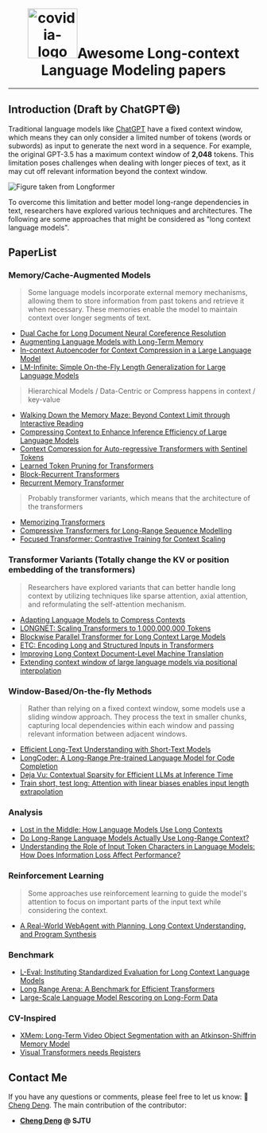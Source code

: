 <p align=center>
<h1 align=center><img src="https://big-cheng.com/img/lclm.png" alt="covidia-logo" width="100"/>Awesome Long-context Language Modeling papers</h1>
</p>

---
## Introduction (Draft by ChatGPT😄)

Traditional language models like [ChatGPT](https://chat.openai.com/) have a fixed context window, which means they can only consider a limited number of tokens (words or subwords) as input to generate the next word in a sequence. For example, the original GPT-3.5 has a maximum context window of **2,048** tokens. This limitation poses challenges when dealing with longer pieces of text, as it may cut off relevant information beyond the context window.

![Figure taken from Longformer](https://huggingface.co/blog/assets/14_long_range_transformers/Longformer.png)

To overcome this limitation and better model long-range dependencies in text, researchers have explored various techniques and architectures. The following are some approaches that might be considered as "long context language models".

## PaperList

### Memory/Cache-Augmented Models

>Some language models incorporate external memory mechanisms, allowing them to store information from past tokens and retrieve it when necessary. These memories enable the model to maintain context over longer segments of text.

- [Dual Cache for Long Document Neural Coreference Resolution](https://aclanthology.org/2023.acl-long.851.pdf)
- [Augmenting Language Models with Long-Term Memory](https://arxiv.org/pdf/2306.07174.pdf)
- [In-context Autoencoder for Context Compression in a Large Language Model](https://arxiv.org/abs/2307.06945)
- [LM-Infinite: Simple On-the-Fly Length Generalization for Large Language Models](https://arxiv.org/pdf/2308.16137.pdf)

>Hierarchical Models / Data-Centric or Compress happens in context / key-value

- [Walking Down the Memory Maze: Beyond Context Limit through Interactive Reading](https://arxiv.org/pdf/2310.05029.pdf)
- [Compressing Context to Enhance Inference Efficiency of Large Language Models](https://arxiv.org/pdf/2310.06201.pdf)
- [Context Compression for Auto-regressive Transformers with Sentinel Tokens](https://arxiv.org/pdf/2310.08152.pdf)
- [Learned Token Pruning for Transformers](https://arxiv.org/pdf/2107.00910.pdf)
- [Block-Recurrent Transformers](https://arxiv.org/pdf/2203.07852.pdf)
- [Recurrent Memory Transformer](https://arxiv.org/pdf/2207.06881.pdf)

>Probably transformer variants, which means that the architecture of the transformers

- [Memorizing Transformers](https://arxiv.org/pdf/2203.08913.pdf)
- [Compressive Transformers for Long-Range Sequence Modelling](https://arxiv.org/pdf/1911.05507.pdf)
- [Focused Transformer: Contrastive Training for Context Scaling](https://arxiv.org/pdf/2307.03170.pdf)

### Transformer Variants (Totally change the KV or position embedding of the transformers)

>Researchers have explored variants that can better handle long context by utilizing techniques like sparse attention, axial attention, and reformulating the self-attention mechanism.

- [Adapting Language Models to Compress Contexts](https://arxiv.org/pdf/2305.14788.pdf)
- [LONGNET: Scaling Transformers to 1,000,000,000 Tokens](https://arxiv.org/pdf/2307.02486.pdf)
- [Blockwise Parallel Transformer for Long Context Large Models](https://arxiv.org/pdf/2305.19370.pdf)
- [ETC: Encoding Long and Structured Inputs in Transformers](https://arxiv.org/pdf/2004.08483.pdf)
- [Improving Long Context Document-Level Machine Translation](https://arxiv.org/pdf/2306.05183.pdf)
- [Extending context window of large language models via positional interpolation](https://arxiv.org/pdf/2306.15595.pdf)

### Window-Based/On-the-fly Methods

>Rather than relying on a fixed context window, some models use a sliding window approach. They process the text in smaller chunks, capturing local dependencies within each window and passing relevant information between adjacent windows.

- [Efficient Long-Text Understanding with Short-Text Models](https://arxiv.org/pdf/2208.00748.pdf)
- [LongCoder: A Long-Range Pre-trained Language Model for Code Completion](https://arxiv.org/pdf/2306.14893.pdf)
- [Deja Vu: Contextual Sparsity for Efficient LLMs at Inference Time](https://openreview.net/pdf?id=wIPIhHd00i)
- [Train short, test long: Attention with linear biases enables input length extrapolation](https://arxiv.org/pdf/2108.12409.pdf)

### Analysis

- [Lost in the Middle: How Language Models Use Long Contexts](https://arxiv.org/pdf/2307.03172.pdf)
- [Do Long-Range Language Models Actually Use Long-Range Context?](https://arxiv.org/pdf/2109.09115.pdf)
- [Understanding the Role of Input Token Characters in Language Models: How Does Information Loss Affect Performance?](https://arxiv.org/pdf/2310.17271.pdf)

### Reinforcement Learning

>Some approaches use reinforcement learning to guide the model's attention to focus on important parts of the input text while considering the context.

- [A Real-World WebAgent with Planning, Long Context Understanding, and Program Synthesis](https://arxiv.org/pdf/2307.12856.pdf)

### Benchmark

- [L-Eval: Instituting Standardized Evaluation for Long Context Language Models](https://arxiv.org/pdf/2307.11088.pdf)
- [Long Range Arena: A Benchmark for Efficient Transformers](https://arxiv.org/pdf/2011.04006.pdf)
- [Large-Scale Language Model Rescoring on Long-Form Data](https://arxiv.org/pdf/2306.08133.pdf)

### CV-Inspired

- [XMem: Long-Term Video Object Segmentation with an Atkinson-Shiffrin Memory Model](https://arxiv.org/pdf/2207.07115.pdf)
- [Visual Transformers needs Registers](https://arxiv.org/pdf/2309.16588.pdf)


## Contact Me
If you have any questions or comments, please feel free to let us know: 📧 [Cheng Deng](mailto:davendw@sjtu.edu.cn). The main contribution of the contributor:
- **[Cheng Deng](https://www.big-cheng.com) @ SJTU**
